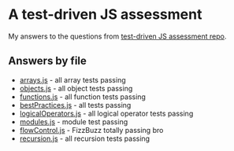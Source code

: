 # A test-driven JS assessment

My answers to the questions from [test-driven JS assessment repo](https://github.com/rmurphey/js-assessment).

## Answers by file

* [arrays.js](app/arrays.js) - all array tests passing
* [objects.js](app/objects.js) - all object tests passing
* [functions.js](app/functions.js) - all function tests passing
* [bestPractices.js](app/bestPractices.js) - all tests passing
* [logicalOperators.js](app/logicalOperators.js) - all logical operator tests passing
* [modules.js](app/modules.js) - module test passing
* [flowControl.js](app/flowControl.js) - FizzBuzz totally passing bro
* [recursion.js](app/recursion.js) - all recursion tests passing

